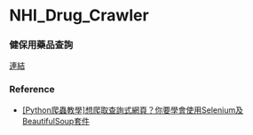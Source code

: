 # NHI_Drug_Crawler

### 健保用藥品查詢
[連結](https://www.nhi.gov.tw/QueryN/Query1.aspx)</br>

### Reference
* [[Python爬蟲教學]想爬取查詢式網頁？你要學會使用Selenium及BeautifulSoup套件](https://wreadit.com/@wwwlearncodewithmikecom/post/151826)</br>